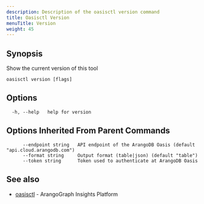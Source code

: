 ```yaml
---
description: Description of the oasisctl version command
title: Oasisctl Version
menuTitle: Version
weight: 45
---
```

## Synopsis
Show the current version of this tool

```
oasisctl version [flags]
```

## Options
```
  -h, --help   help for version
```

## Options Inherited From Parent Commands
```
      --endpoint string   API endpoint of the ArangoDB Oasis (default "api.cloud.arangodb.com")
      --format string     Output format (table|json) (default "table")
      --token string      Token used to authenticate at ArangoDB Oasis
```

## See also
* [oasisctl](options.md)	 - ArangoGraph Insights Platform

